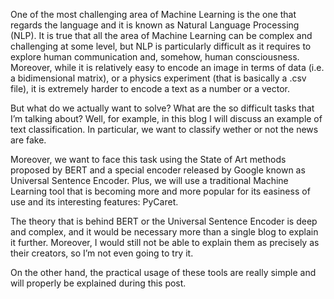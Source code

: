 One of the most challenging area of Machine Learning is the one that regards the language and it is known as Natural Language Processing (NLP). It is true that all the area of Machine Learning can be complex and challenging at some level, but NLP is particularly difficult as it requires to explore human communication and, somehow, human consciousness. Moreover, while it is relatively easy to encode an image in terms of data (i.e. a bidimensional matrix), or a physics experiment (that is basically a .csv file), it is extremely harder to encode a text as a number or a vector.

But what do we actually want to solve? What are the so difficult tasks that I’m talking about? Well, for example, in this blog I will discuss an example of text classification. In particular, we want to classify wether or not the news are fake.

Moreover, we want to face this task using the State of Art methods proposed by BERT and a special encoder released by Google known as Universal Sentence Encoder. Plus, we will use a traditional Machine Learning tool that is becoming more and more popular for its easiness of use and its interesting features: PyCaret.

The theory that is behind BERT or the Universal Sentence Encoder is deep and complex, and it would be necessary more than a single blog to explain it further. Moreover, I would still not be able to explain them as precisely as their creators, so I’m not even going to try it.

On the other hand, the practical usage of these tools are really simple and will properly be explained during this post.
